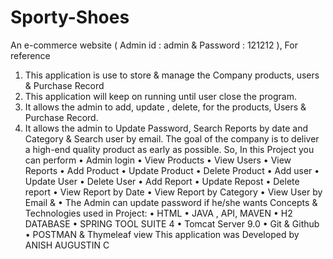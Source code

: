 # Sporty-Shoes
An e-commerce website
( Admin id : admin & Password :  121212 ), For reference
1.	This application is use to store & manage the Company products, users & Purchase Record
2.	This application will keep on running until user close the program.
3.	It allows the admin to add, update , delete, for the products, Users & Purchase Record.
4.	It allows the admin to Update Password, Search Reports by date and Category & Search user by email.
The goal of the company is to deliver a high-end quality product as early as possible. So, In this Project you can perform
•	Admin login
•	View Products
•	View Users
•	View Reports
•	Add Product
•	Update Product
•	Delete Product
•	Add user
•	Update User
•	Delete User
•	Add Report
•	Update Repost
•	Delete report
•	View Report by Date
•	View Report by Category
•	View User by Email  &
•	The Admin can update password if he/she wants
Concepts & Technologies used in Project:
•	HTML
•	JAVA , API, MAVEN
•	H2 DATABASE
•	SPRING TOOL SUITE 4
•	Tomcat Server 9.0
•	Git & Github
•	POSTMAN & Thymeleaf view
This application was Developed by ANISH AUGUSTIN C
